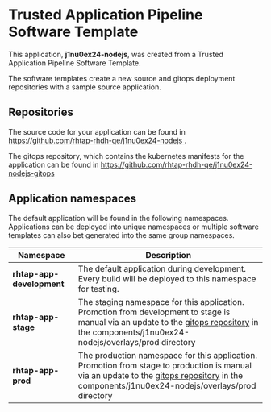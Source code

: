# Trusted Application Pipeline Software Template

This application, **j1nu0ex24-nodejs**, was created from a Trusted Application Pipeline Software Template.

The software templates create a new source and gitops deployment repositories with a sample source application. 

## Repositories

The source code for your application can be found in [https://github.com/rhtap-rhdh-qe/j1nu0ex24-nodejs ](https://github.com/rhtap-rhdh-qe/j1nu0ex24-nodejs ).
 
The gitops repository, which contains the kubernetes manifests for the application can be found in 
[https://github.com/rhtap-rhdh-qe/j1nu0ex24-nodejs-gitops ](https://github.com/rhtap-rhdh-qe/j1nu0ex24-nodejs-gitops ) 

## Application namespaces 

The default application will be found in the following namespaces. Applications can be deployed into unique namespaces or multiple software templates can also bet generated into the same group namespaces.  

|  Namespace   |  Description   |  
| -------- | -------- |   
| **rhtap-app-development** | The default application during development. Every build will be deployed to this namespace for testing. | 
| **rhtap-app-stage** | The staging namespace for this application. Promotion from development to stage is manual via an update to the [gitops repository](https://github.com/rhtap-rhdh-qe/j1nu0ex24-nodejs-gitops ) in the components/j1nu0ex24-nodejs/overlays/prod directory |  
| **rhtap-app-prod** | The production namespace for this application. Promotion from stage to production is manual via an update to the [gitops repository](https://github.com/rhtap-rhdh-qe/j1nu0ex24-nodejs-gitops ) in the components/j1nu0ex24-nodejs/overlays/prod directory | 